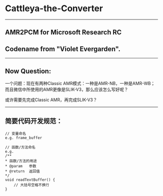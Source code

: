 # Cattleya-the-Converter

---

## AMR2PCM for Microsoft Research RC

## Codename from "Violet Evergarden".

---

## Now Question:

一个问题：现在有两种Classic AMR模式：一种是AMR-NB，一种是AMR-WB；而且微信中所使用的AMR更像是SLIK-V3，那么应该怎么写好呢？

或许需要先完成Classic AMR，再完成SLIK-V3？

---

## 简要代码开发规范：


    // 变量命名
    e.g. frame_buffer

    // 函数/方法命名
    e.g.
    /**
    * 函数/方法的用途
    * @param   参数
    * @return  返回值
    */
    void readTextBuffer() {
        // 大括号空格不换行
    }